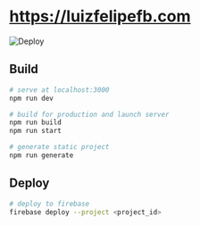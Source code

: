 # https://luizfelipefb.com

![Deploy](https://github.com/luizfelipefb/luizfelipefb.com/workflows/Deploy/badge.svg)

## Build

```bash
# serve at localhost:3000
npm run dev

# build for production and launch server
npm run build
npm run start

# generate static project
npm run generate
```

## Deploy

```bash
# deploy to firebase
firebase deploy --project <project_id>
```
